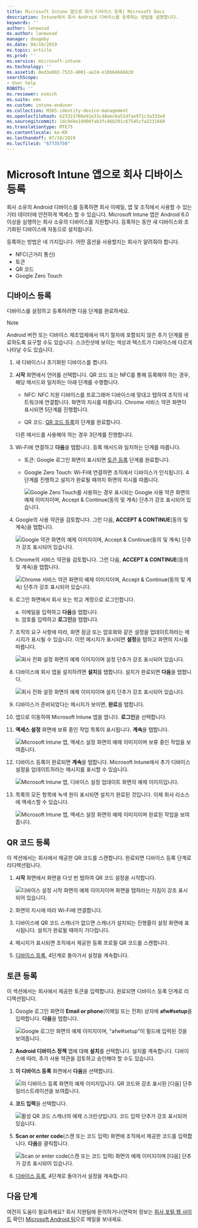 ```yaml
---
title: Microsoft Intune 앱으로 회사 디바이스 등록| Microsoft Docs
description: Intune에서 회사 Android 디바이스를 등록하는 방법을 설명합니다.
keywords: ''
author: lenewsad
ms.author: lanewsad
manager: dougeby
ms.date: 04/19/2019
ms.topic: article
ms.prod: ''
ms.service: microsoft-intune
ms.technology: ''
ms.assetid: 0ed3a002-7533-4001-ae24-e10b64b66620
searchScope:
- User help
ROBOTS: ''
ms.reviewer: esmich
ms.suite: ems
ms.custom: intune-enduser
ms.collection: M365-identity-device-management
ms.openlocfilehash: b23323766e91e31c48aec6a51dfae971c3a333e8
ms.sourcegitcommit: 1dc9d4e1d906fab3fc46b291c67545cfa2231660
ms.translationtype: MTE75
ms.contentlocale: ko-KR
ms.lasthandoff: 07/10/2019
ms.locfileid: "67735750"
---
```

# <a name="enroll-your-corporate-device-with-the-microsoft-intune-app"></a>Microsoft Intune 앱으로 회사 디바이스 등록

회사 소유의 Android 디바이스를 등록하면 회사 이메일, 앱 및 조직에서 사용할 수 있는 기타 데이터에 안전하게 액세스 할 수 있습니다. Microsoft Intune 앱은 Android 6.0 이상을 실행하는 회사 소유의 디바이스를 지원합니다. 등록하는 동안 새 디바이스와 초기화된 디바이스에 자동으로 설치됩니다. 

등록하는 방법은 네 가지입니다. 어떤 옵션을 사용할지는 회사가 알려줘야 합니다.
 
* NFC(근거리 통신)  
* 토큰  
* QR 코드   
* Google Zero Touch  

## <a name="enroll-device"></a>디바이스 등록 
디바이스를 설정하고 등록하려면 다음 단계를 완료하세요.  

> [!NOTE]
> Android 버전 또는 디바이스 제조업체에서 여기 절차에 포함되지 않은 추가 단계를 완료하도록 요구할 수도 있습니다. 스크린샷에 보이는 색상과 텍스트가 디바이스에 다르게 나타날 수도 있습니다.  

1. 새 디바이스나 초기화된 디바이스를 켭니다.  
2. **시작** 화면에서 언어를 선택합니다.   QR 코드 또는 NFC를 통해 등록해야 하는 경우, 해당 메서드와 일치하는 아래 단계를 수행합니다.  
     * NFC: NFC 지원 디바이스를 프로그래머 디바이스에 맞대고 탭하여 조직의 네트워크에 연결합니다. 화면의 지시를 따릅니다. Chrome 서비스 약관 화면이 표시되면 5단계를 진행합니다.  

     * QR 코드: [QR 코드 등록](#qr-code-enrollment)의 단계를 완료합니다.  

     다른 메서드를 사용해야 하는 경우 3단계를 진행합니다.    

1. Wi-Fi에 연결하고 **다음**을 탭합니다. 등록 메서드와 일치하는 단계를 따릅니다. 

    * 토큰: Google 로그인 화면이 표시되면 [토큰 등록](#token-enrollment) 단계를 완료합니다.    
    * Google Zero Touch: Wi-Fi에 연결하면 조직에서 디바이스가 인식됩니다. 4단계를 진행하고 설치가 완료될 때까지 화면의 지시를 따릅니다.    
 
       ![Google Zero Touch를 사용하는 경우 표시되는 Google 사용 약관 화면의 예제 이미지이며, Accept & Continue(동의 및 계속) 단추가 강조 표시되어 있습니다.](./media/google-zero-touch-intune-app-01.png)   
   
4. Google의 사용 약관을 검토합니다. 그런 다음, **ACCEPT & CONTINUE**(동의 및 계속)을 탭합니다.  

      ![Google 약관 화면의 예제 이미지이며, Accept & Continue(동의 및 계속) 단추가 강조 표시되어 있습니다.](./media/fully-managed-intune-app-04.png)   

6. Chrome의 서비스 약관을 검토합니다. 그런 다음, **ACCEPT & CONTINUE**(동의 및 계속)을 탭합니다.  

   ![Chrome 서비스 약관 화면의 예제 이미지이며, Accept & Continue(동의 및 계속) 단추가 강조 표시되어 있습니다.](./media/fully-managed-intune-app-06.png)   

7. 로그인 화면에서 회사 또는 학교 계정으로 로그인합니다.   

    a. 이메일을 입력하고 **다음**을 탭합니다.      
    b. 암호를 입력하고 **로그인**을 탭합니다.  

8. 조직의 요구 사항에 따라, 화면 잠금 또는 암호화와 같은 설정을 업데이트하라는 메시지가 표시될 수 있습니다. 이런 메시지가 표시되면 **설정**을 탭하고 화면의 지시를 따릅니다.  

   ![회사 전화 설정 화면의 예제 이미지이며 설정 단추가 강조 표시되어 있습니다.](./media/fully-managed-intune-app-10.png)   

9. 디바이스에 회사 앱을 설치하려면 **설치**를 탭합니다. 설치가 완료되면 **다음**을 탭합니다.  

   ![회사 전화 설정 화면의 예제 이미지이며 설치 단추가 강조 표시되어 있습니다.](./media/fully-managed-intune-app-11.png)   

10. 디바이스가 준비되었다는 메시지가 보이면, **완료**를 탭합니다. 

11. 앱으로 이동하여 Microsoft Intune 앱을 엽니다. **로그인**을 선택합니다. 

12. **액세스 설정** 화면에 보류 중인 작업 목록이 표시됩니다. **계속**을 탭합니다.  

       ![Microsoft Intune 앱, 액세스 설정 화면의 예제 이미지이며 보류 중인 작업을 보여줍니다.](./media/fully-managed-intune-app-14.png)   

13. 디바이스 등록이 완료되면 **계속**을 탭합니다. Microsoft Intune에서 추가 디바이스 설정을 업데이트하라는 메시지를 표시할 수 있습니다.   

       ![Microsoft Intune 앱, 디바이스 설정 업데이트 화면의 예제 이미지입니다.](./media/fully-managed-intune-app-15-2.png)   

14. 목록의 모든 항목에 녹색 원이 표시되면 설치가 완료된 것입니다. 이제 회사 리소스에 액세스할 수 있습니다.  

       ![Microsoft Intune 앱, 액세스 설정 화면의 예제 이미지이며 완료된 작업을 보여줍니다.](./media/fully-managed-intune-app-16.png)   


## <a name="qr-code-enrollment"></a>QR 코드 등록  
이 섹션에서는 회사에서 제공한 QR 코드를 스캔합니다.  완료되면 디바이스 등록 단계로 리디렉션됩니다.     
  
1. **시작** 화면에서 화면을 다섯 번 탭하여 QR 코드 설정을 시작합니다.  

   ![디바이스 설정 시작 화면의 예제 이미지이며 화면을 탭하라는 지침이 강조 표시되어 있습니다.](./media/qr-code-intune-app-01.png)  

2. 화면의 지시에 따라 Wi-Fi에 연결합니다.  
3. 디바이스에 QR 코드 스캐너가 없으면 스캐너가 설치되는 진행률이 설정 화면에 표시됩니다. 설치가 완료될 때까지 기다립니다.  
4. 메시지가 표시되면 조직에서 제공한 등록 프로필 QR 코드를 스캔합니다.  
5. [디바이스 등록](#enroll-device), 4단계로 돌아가서 설정을 계속합니다.  

## <a name="token-enrollment"></a>토큰 등록  
이 섹션에서는 회사에서 제공한 토큰을 입력합니다. 완료되면 디바이스 등록 단계로 리디렉션됩니다.  

1. Google 로그인 화면의 **Email or phone**(이메일 또는 전화) 상자에 **afw#setup**을 입력합니다. **다음**을 탭합니다. 

   ![Google 로그인 화면의 예제 이미지이며, "afw#setup"이 필드에 입력된 것을 보여줍니다.](./media/token-intune-app-01.png)   

2. **Android 디바이스 정책** 앱에 대해 **설치**를 선택합니다. 설치를 계속합니다. 디바이스에 따라, 추가 사용 약관을 검토하고 승인해야 할 수도 있습니다.    

3. **이 디바이스 등록** 화면에서 **다음**을 선택합니다.  

   ![이 디바이스 등록 화면의 예제 이미지입니다. QR 코드와 강조 표시된 [다음] 단추 일러스트레이션을 보여줍니다.](./media/token-intune-app-02.png)  

4. **코드 입력**을 선택합니다.

   ![활성 QR 코드 스캐너의 예제 스크린샷입니다. 코드 입력 단추가 강조 표시되어 있습니다.](./media/token-intune-app-03.png)  

5. **Scan or enter code**(스캔 또는 코드 입력) 화면에 조직에서 제공한 코드를 입력합니다.  **다음**을 클릭합니다.  

   ![Scan or enter code(스캔 또는 코드 입력) 화면의 예제 이미지이며 [다음] 단추가 강조 표시되어 있습니다.](./media/token-intune-app-04.png)  

6. [디바이스 등록](#enroll-device), 4단계로 돌아가서 설정을 계속합니다.  



## <a name="next-steps"></a>다음 단계   
여전히 도움이 필요하세요? 회사 지원팀에 문의하거나(연락처 정보는 [회사 포털 웹 사이트](https://go.microsoft.com/fwlink/?linkid=2010980) 확인) <a href="mailto:wintunedroidfbk@microsoft.com?subject=I'm having trouble with enrolling my Android device&body=Describe the issue you're experiencing here.">Microsoft Android 팀</a>으로 메일을 보내세요.  
